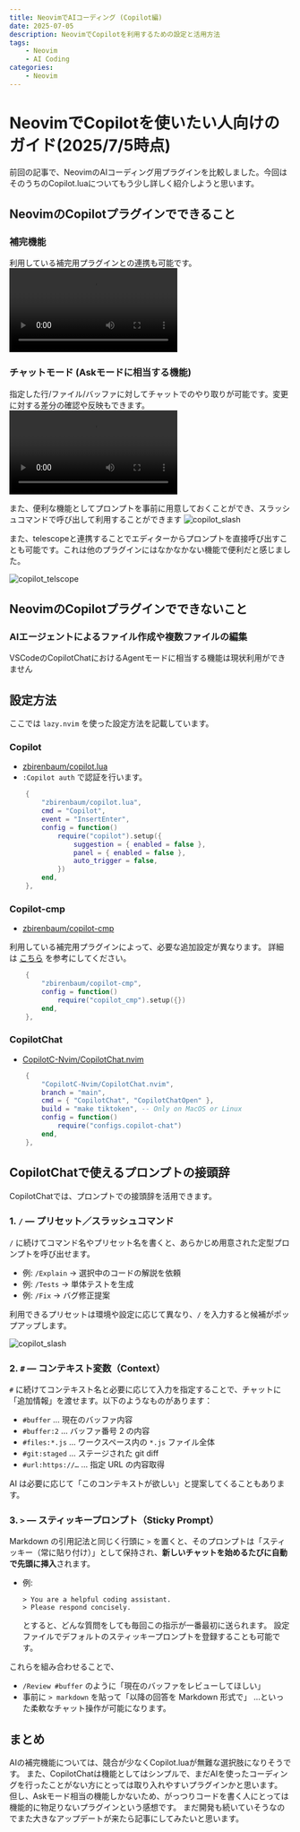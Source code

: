 ```yaml
---
title: NeovimでAIコーディング (Copilot編)
date: 2025-07-05
description: NeovimでCopilotを利用するための設定と活用方法
tags: 
    - Neovim
    - AI Coding
categories:
    - Neovim
---
```


# NeovimでCopilotを使いたい人向けのガイド(2025/7/5時点)

前回の記事で、NeovimのAIコーディング用プラグインを比較しました。今回はそのうちのCopilot.luaについてもう少し詳しく紹介しようと思います。

## NeovimのCopilotプラグインでできること

### 補完機能
利用している補完用プラグインとの連携も可能です。
![mov](uploads/copilot_completion.mp4)

### チャットモード (Askモードに相当する機能)
指定した行/ファイル/バッファに対してチャットでのやり取りが可能です。変更に対する差分の確認や反映もできます。
![mov](uploads/copilot_chat.mp4)

また、便利な機能としてプロンプトを事前に用意しておくことができ、スラッシュコマンドで呼び出して利用することができます
![copilot_slash](uploads/copilot_slash.png)

また、telescopeと連携することでエディターからプロンプトを直接呼び出すことも可能です。これは他のプラグインにはなかなかない機能で便利だと感じました。

![copilot_telscope](uploads/copilot_telscope.png)

## NeovimのCopilotプラグインでできないこと

### AIエージェントによるファイル作成や複数ファイルの編集
VSCodeのCopilotChatにおけるAgentモードに相当する機能は現状利用ができません

## 設定方法

ここでは `lazy.nvim` を使った設定方法を記載しています。

### Copilot
* [zbirenbaum/copilot.lua](https://github.com/zbirenbaum/copilot.lua)
* `:Copilot auth` で認証を行います。

```lua
	{
		"zbirenbaum/copilot.lua",
		cmd = "Copilot",
		event = "InsertEnter",
		config = function()
			require("copilot").setup({
				suggestion = { enabled = false },
				panel = { enabled = false },
				auto_trigger = false,
			})
		end,
	},
```

### Copilot-cmp
* [zbirenbaum/copilot-cmp](https://github.com/zbirenbaum/copilot-cmp?tab=readme-ov-file#configuration)

利用している補完用プラグインによって、必要な追加設定が異なります。
詳細は [こちら](https://github.com/zbirenbaum/copilot-cmp?tab=readme-ov-file#configuration) を参考にしてください。

```lua
	{
		"zbirenbaum/copilot-cmp",
		config = function()
			require("copilot_cmp").setup({})
		end,
	},
```

### CopilotChat
* [CopilotC-Nvim/CopilotChat.nvim](https://github.com/CopilotC-Nvim/CopilotChat.nvim)

```lua
	{
		"CopilotC-Nvim/CopilotChat.nvim",
		branch = "main",
		cmd = { "CopilotChat", "CopilotChatOpen" },
		build = "make tiktoken", -- Only on MacOS or Linux
		config = function()
			require("configs.copilot-chat")
		end,
	},
```

## CopilotChatで使えるプロンプトの接頭辞

CopilotChatでは、プロンプトでの接頭辞を活用できます。

### 1. `/` — **プリセット／スラッシュコマンド**

`/` に続けてコマンド名やプリセット名を書くと、あらかじめ用意された定型プロンプトを呼び出せます。

* 例: `/Explain` → 選択中のコードの解説を依頼
* 例: `/Tests` → 単体テストを生成
* 例: `/Fix` → バグ修正提案

利用できるプリセットは環境や設定に応じて異なり、`/` を入力すると候補がポップアップします。

![copilot_slash](uploads/copilot_slash.png)

### 2. `#` — **コンテキスト変数（Context）**

`#` に続けてコンテキスト名と必要に応じて入力を指定することで、チャットに「追加情報」を渡せます。以下のようなものがあります：

* `#buffer` … 現在のバッファ内容
* `#buffer:2` … バッファ番号 2 の内容
* `#files:*.js` … ワークスペース内の `*.js` ファイル全体
* `#git:staged` … ステージされた git diff
* `#url:https://…` … 指定 URL の内容取得

AI は必要に応じて「このコンテキストが欲しい」と提案してくることもあります。

### 3. `>` — **スティッキープロンプト（Sticky Prompt）**

Markdown の引用記法と同じく行頭に `>` を置くと、そのプロンプトは「スティッキー（常に貼り付け）」として保持され、**新しいチャットを始めるたびに自動で先頭に挿入**されます。

* 例:

  ```
  > You are a helpful coding assistant.
  > Please respond concisely.
  ```

  とすると、どんな質問をしても毎回この指示が一番最初に送られます。
  設定ファイルでデフォルトのスティッキープロンプトを登録することも可能です。

これらを組み合わせることで、

* `/Review #buffer` のように「現在のバッファをレビューしてほしい」
* 事前に `> markdown` を貼って「以降の回答を Markdown 形式で」
  …といった柔軟なチャット操作が可能になります。

## まとめ

AIの補完機能については、競合が少なくCopilot.luaが無難な選択肢になりそうです。
また、CopilotChatは機能としてはシンプルで、まだAIを使ったコーディングを行ったことがない方にとっては取り入れやすいプラグインかと思います。
但し、Askモード相当の機能しかないため、がっつりコードを書く人にとっては機能的に物足りないプラグインという感想です。
まだ開発も続いていそうなのでまた大きなアップデートが来たら記事にしてみたいと思います。

